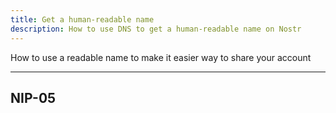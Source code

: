 ```yaml
---
title: Get a human-readable name
description: How to use DNS to get a human-readable name on Nostr
---
```


How to use a readable name to make it easier way to share your account

---

## NIP-05
